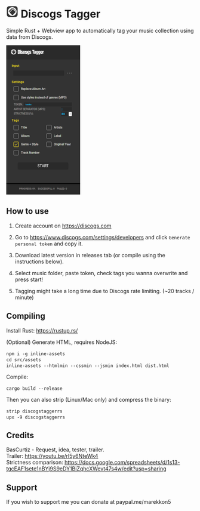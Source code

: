 # ![Logo](https://raw.githubusercontent.com/Marekkon5/discogstagger/main/src/assets/32x32.png) Discogs Tagger

Simple Rust + Webview app to automatically tag your music collection using data from Discogs.

![Screenshot](https://raw.githubusercontent.com/Marekkon5/discogstagger/main/src/assets/screenshot-small.png)

## How to use

1. Create account on https://discogs.com

2. Go to https://www.discogs.com/settings/developers and click `Generate personal token` and copy it.

3. Download latest version in releases tab (or compile using the instructions below).

4. Select music folder, paste token, check tags you wanna overwrite and press start!

5. Tagging might take a long time due to Discogs rate limiting. (~20 tracks / minute)

## Compiling

Install Rust: https://rustup.rs/

(Optional) Generate HTML, requires NodeJS:
```
npm i -g inline-assets
cd src/assets
inline-assets --htmlmin --cssmin --jsmin index.html dist.html
```

Compile:
```
cargo build --release
```

Then you can also strip (Linux/Mac only) and compress the binary:
```
strip discogstaggerrs
upx -9 discogstaggerrs
```

## Credits

BasCurtiz - Request, idea, tester, trailer.  
Trailer: https://youtu.be/rl5y6NteWk4  
Strictness comparison: https://docs.google.com/spreadsheets/d/1s13-tgcEAF1sete1nBYj9S9eDY1BiZqhcXWevt47s4w/edit?usp=sharing  

## Support

If you wish to support me you can donate at paypal.me/marekkon5